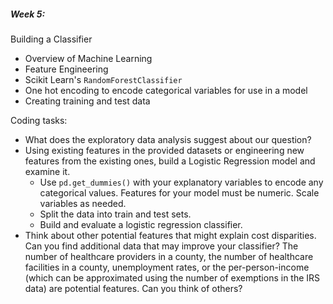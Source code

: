 ##### Week 5:
Building a Classifier
- Overview of Machine Learning
- Feature Engineering
- Scikit Learn's `RandomForestClassifier` 
- One hot encoding to encode categorical variables for use in a model
- Creating training and test data

Coding tasks:
 - What does the exploratory data analysis suggest about our question?
 - Using existing features in the provided datasets or engineering new features from the existing ones, build a Logistic Regression model and examine it. 
    - Use `pd.get_dummies()` with your explanatory variables to encode any categorical values. Features for your model must be numeric. Scale variables as needed.
     - Split the data into train and test sets.
    - Build and evaluate a logistic regression classifier.
 - Think about other potential features that might explain cost disparities. Can you find additional data that may improve your classifier? The number of healthcare providers in a county, the number of healthcare facilities in a county, unemployment rates, or the per-person-income (which can be approximated using the number of exemptions in the IRS data) are potential features. Can you think of others?
 

    